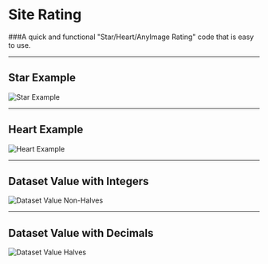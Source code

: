 # Site Rating
###A quick and functional "Star/Heart/AnyImage Rating" code that is easy to use.

---

## Star Example
![Star Example](https://i.imgur.com/sFmBy5X.gif)

---

## Heart Example
![Heart Example](https://i.imgur.com/CTuZjuJ.gif)

---

## Dataset Value with Integers
![Dataset Value Non-Halves](https://i.imgur.com/3W8rdEd.gif)

---

## Dataset Value with Decimals
![Dataset Value Halves](https://i.imgur.com/V9EdzfR.gif)
